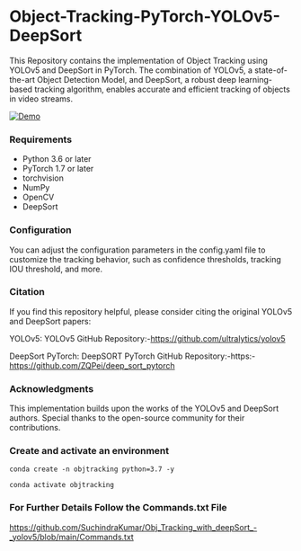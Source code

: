 # Object-Tracking-PyTorch-YOLOv5-DeepSort

This Repository contains the implementation of Object Tracking using YOLOv5 and DeepSort in PyTorch. The combination of YOLOv5, a state-of-the-art Object Detection Model, and DeepSort, a robust deep learning-based tracking algorithm, enables accurate and efficient tracking of objects in video streams.



[![Demo](img.gif)](https://github.com/SuchindraKumar/Obj_Tracking_with_deepSort_-_yolov5/blob/main/img.gif)



### Requirements

* Python 3.6 or later
* PyTorch 1.7 or later
* torchvision
* NumPy
* OpenCV
* DeepSort

### Configuration

You can adjust the configuration parameters in the config.yaml file to customize the tracking behavior, such as confidence thresholds, tracking IOU threshold, and more.

### Citation

If you find this repository helpful, please consider citing the original YOLOv5 and DeepSort papers:

YOLOv5: YOLOv5 GitHub Repository:-https://github.com/ultralytics/yolov5

DeepSort PyTorch: DeepSORT PyTorch GitHub Repository:-https:-https://github.com/ZQPei/deep_sort_pytorch

### Acknowledgments

This implementation builds upon the works of the YOLOv5 and DeepSort authors. Special thanks to the open-source community for their contributions.



### Create and activate an environment
```
conda create -n objtracking python=3.7 -y

conda activate objtracking
```

### For Further Details Follow the Commands.txt File

https://github.com/SuchindraKumar/Obj_Tracking_with_deepSort_-_yolov5/blob/main/Commands.txt
